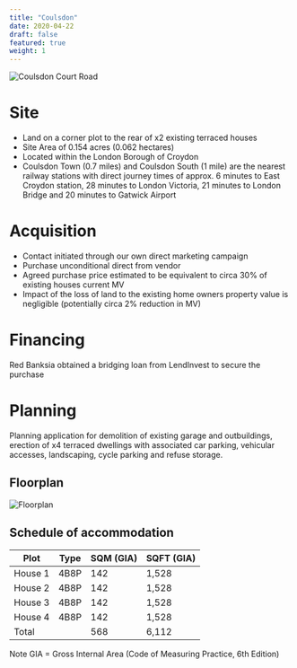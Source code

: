 ```yaml
---
title: "Coulsdon"
date: 2020-04-22
draft: false
featured: true
weight: 1
---
```


![Coulsdon Court Road](/images/coulsdon-houses-front.png)

# Site

- Land on a corner plot to the rear of x2 existing terraced houses
- Site Area of 0.154 acres (0.062 hectares)
- Located within the London Borough of Croydon
- Coulsdon Town (0.7 miles) and Coulsdon South (1 mile) are the nearest railway stations with direct journey times of approx. 6 minutes to East Croydon station, 28 minutes to London Victoria, 21 minutes to London Bridge and 20 minutes to Gatwick Airport

# Acquisition

- Contact initiated through our own direct marketing campaign
- Purchase unconditional direct from vendor
- Agreed purchase price estimated to be equivalent to circa 30% of existing houses current MV
- Impact of the loss of land to the existing home owners property value is negligible (potentially circa 2% reduction in MV)

# Financing

Red Banksia obtained a bridging loan from LendInvest to secure the purchase

# Planning

Planning application for demolition of existing garage and outbuildings, erection of x4 terraced dwellings with associated car parking, vehicular accesses, landscaping, cycle parking and refuse storage.

## Floorplan

![Floorplan](/images/coulsdon-floorplan.png)

## Schedule of accommodation

Plot | Type | SQM (GIA) | SQFT (GIA)
--- | --- | --- | ---
House 1 | 4B8P | 142 | 1,528
House 2 | 4B8P | 142 | 1,528
House 3 | 4B8P | 142 | 1,528
House 4 | 4B8P | 142 | 1,528
Total |  | 568 | 6,112

Note GIA = Gross Internal Area (Code of Measuring Practice, 6th Edition)
